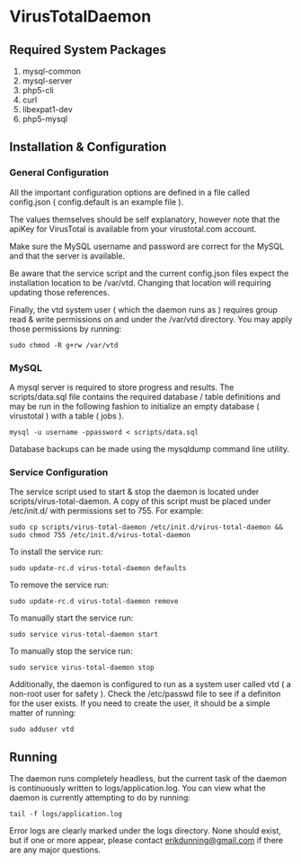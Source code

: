# VirusTotalDaemon

## Required System Packages ##
1. mysql-common
2. mysql-server
2. php5-cli
3. curl
4. libexpat1-dev
5. php5-mysql

## Installation & Configuration ##
### General Configuration ###
All the important configuration options are defined in a file
called config.json ( config.default is an example file ).

The values themselves should be self explanatory, however note
that the apiKey for VirusTotal is available from your
virustotal.com account.

Make sure the MySQL username and password are correct for the MySQL
and that the server is available.

Be aware that the service script and the current config.json files
expect the installation location to be /var/vtd.  Changing that
location will requiring updating those references.

Finally, the vtd system user ( which the daemon runs as ) requires 
group read & write permissions on and under the /var/vtd directory.
You may apply those permissions by running:

    sudo chmod -R g+rw /var/vtd

### MySQL ###
A mysql server is required to store progress and results.
The scripts/data.sql file contains the required database / table
definitions and may be run in the following fashion to
initialize an empty database ( virustotal ) with a table ( jobs ). 

    mysql -u username -ppassword < scripts/data.sql 

Database backups can be made using the mysqldump command line utility.

### Service Configuration ###
The service script used to start & stop the daemon is located under
scripts/virus-total-daemon.  A copy of this script must be placed
under /etc/init.d/ with permissions set to 755.  For example:

    sudo cp scripts/virus-total-daemon /etc/init.d/virus-total-daemon && sudo chmod 755 /etc/init.d/virus-total-daemon

To install the service run:

    sudo update-rc.d virus-total-daemon defaults
    
To remove the service run:

    sudo update-rc.d virus-total-daemon remove

To manually start the service run:

    sudo service virus-total-daemon start

To manually stop the service run:

    sudo service virus-total-daemon stop

Additionally, the daemon is configured to run as a system user called 
vtd ( a non-root user for safety ).  Check the /etc/passwd file to see
if a definiton for the user exists.  If you need to create the user, it
should be a simple matter of running:

    sudo adduser vtd

## Running

The daemon runs completely headless, but the current task of the daemon
is continuously written to logs/application.log.  You can view what the
daemon is currently attempting to do by running:

    tail -f logs/application.log

Error logs are clearly marked under the logs directory.  None should exist,
but if one or more appear, please contact erikdunning@gmail.com if there
are any major questions.
